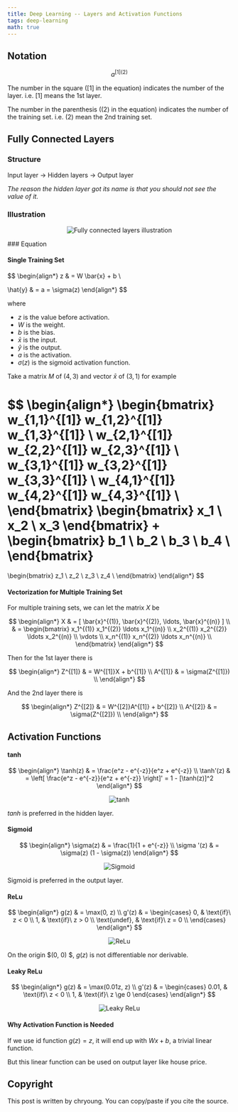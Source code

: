 ```yaml
---
title: Deep Learning -- Layers and Activation Functions
tags: deep-learning
math: true
---
```


## Notation

$$
a^{[1](2)}
$$

The number in the square ($[1]$ in the equation) indicates the number of the layer. i.e. $[1]$ means the 1st layer.

The number in the parenthesis ($(2)$ in the equation) indicates the number of the training set. i.e. $(2)$ mean the 2nd training set.

## Fully Connected Layers

### Structure

Input layer -> Hidden layers -> Output layer

_The reason the hidden layer got its name is that you should not see the value of it._

### Illustration

<p align="center">
  <img alt="Fully connected layers illustration" src="/assets/deep-learning/fully-connected-layers-render.svg" />
</p>
### Equation

#### Single Training Set

$$
\begin{align*}
z & = W \bar{x} + b \\

\hat{y} & = a = \sigma(z)
\end{align*}
$$

where

- $z$ is the value before activation.
- $W$ is the weight.
- $b$ is the bias.
- $\bar{x}$ is the input.
- $\hat{y}$ is the output.
- $a$ is the activation.
- $\sigma(z)$ is the sigmoid activation function.

Take a matrix  $M$ of $(4,3)$ and vector $\bar{x}$ of $(3,1)$ for example

$$
\begin{align*}
\begin{bmatrix}
w_{1,1}^{[1]} w_{1,2}^{[1]} w_{1,3}^{[1]} \\
w_{2,1}^{[1]} w_{2,2}^{[1]} w_{2,3}^{[1]} \\
w_{3,1}^{[1]} w_{3,2}^{[1]} w_{3,3}^{[1]} \\
w_{4,1}^{[1]} w_{4,2}^{[1]} w_{4,3}^{[1]} \\
\end{bmatrix}
\begin{bmatrix}
x_1 \\
x_2 \\
x_3
\end{bmatrix}
+
\begin{bmatrix}
b_1 \\
b_2 \\
b_3 \\
b_4 \\
\end{bmatrix}
=
\begin{bmatrix}
z_1 \\
z_2 \\
z_3 \\
z_4 \\
\end{bmatrix}
\end{align*}
$$

#### Vectorization for Multiple Training Set

For multiple training sets, we can let the matrix $X$ be

$$
\begin{align*}
X & = [ \bar{x}^{(1)}, \bar{x}^{(2)}, \ldots, \bar{x}^{(n)} ] \\
& =
\begin{bmatrix}
x_1^{(1)} x_1^{(2)} \ldots x_1^{(n)} \\
x_2^{(1)} x_2^{(2)} \ldots x_2^{(n)} \\
\vdots \\
x_n^{(1)} x_n^{(2)} \ldots x_n^{(n)} \\
\end{bmatrix}
\end{align*}
$$

Then for the 1st layer there is

$$
\begin{align*}
Z^{[1]} & = W^{[1]}X + b^{[1]} \\
A^{[1]} & = \sigma(Z^{[1]}) \\
\end{align*}
$$

And the 2nd layer there is

$$
\begin{align*}
Z^{[2]} & = W^{[2]}A^{[1]} + b^{[2]} \\
A^{[2]} & = \sigma(Z^{[2]}) \\
\end{align*}
$$

## Activation Functions

#### tanh

$$
\begin{align*}
\tanh(z) & = \frac{e^z - e^{-z}}{e^z + e^{-z}} \\
\tanh'(z) & = \left[ \frac{e^z - e^{-z}}{e^z + e^{-z}} \right]' = 1 - [\tanh(z)]^2
\end{align*}
$$

<p align="center">
  <img alt="tanh" src="/assets/deep-learning/tanh.svg" />
</p>

$tanh$ is preferred in the hidden layer.

#### Sigmoid

$$
\begin{align*}
\sigma(z) & = \frac{1}{1 + e^{-z}} \\
\sigma '(z) & = \sigma(z) (1 - \sigma(z))
\end{align*}
$$

<p align="center">
  <img alt="Sigmoid" src="/assets/deep-learning/sigmoid.svg" />
</p>

Sigmoid is preferred in the output layer.

#### ReLu

$$
\begin{align*}
g(z) & = \max(0, z) \\
g'(z) & =
    \begin{cases}
        0, & \text{if}\ z < 0 \\
        1, & \text{if}\ z > 0 \\
        \text{undef}, & \text{if}\ z = 0 \\
    \end{cases}
\end{align*}
$$

<p align="center">
  <img alt="ReLu" src="/assets/deep-learning/relu.svg" />
</p>

On the origin $(0, 0) $, $g(z)$ is not differentiable nor derivable.

#### Leaky ReLu

$$
\begin{align*}
g(z) & = \max(0.01z, z) \\
g'(z) & =
	\begin{cases}
		0.01, & \text{if}\ z < 0 \\
		1, & \text{if}\ z \ge 0
	\end{cases}
\end{align*}
$$

<p align="center">
  <img alt="Leaky ReLu" src="/assets/deep-learning/leaky_relu.svg" />
</p>

#### Why Activation Function is Needed

If we use id function $g(z) = z$, it will end up with $Wx + b$, a trivial linear function.

But this linear function can be used on output layer like house price.

## Copyright

This post is written by chryoung. You can copy/paste if you cite the source.

